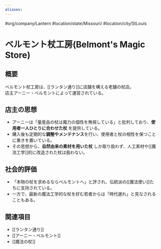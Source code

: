 ```yaml
---
aliases:
---
```

#org/company/Lantern  #location/state/Missouri/ #location/city/StLouis 
# ベルモント杖工房(Belmont's Magic Store)

## 概要
ベルモント杖工房は、[[ランタン通り]]に店舗を構える老舗の杖店。  
店主アーニー・ベルモントによって運営されている。

## 店主の思想
- アーニーは「量産品の杖は魔力の個性を無視している」と批判しており、**使用者一人ひとりに合わせた杖** を提供している。  
- 購入後も定期的な**調整やメンテナンス**を行い、使用者と杖の相性を保つことに重きを置いている。  
- その思想から、**自然由来の素材を用いた杖** しか取り扱わず、人工素材や[[魔法工学]]的に改造された杖は扱わない。  

## 社会的評価
- 「本物の杖を求めるならベルモントへ」と評され、伝統派の[[魔法使い]]たちに支持されている。  
- 一方で、最新の魔法工学的な杖を好む若者からは「時代遅れ」と見なされることもある。  

## 関連項目
- [[ランタン通り]]
- [[アーニー・ベルモント]]
- [[魔法の杖]]
